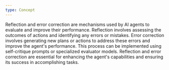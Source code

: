 ```yaml
---
type: Concept
---
```


Reflection and error correction are mechanisms used by AI agents to evaluate and improve their performance. Reflection involves assessing the outcomes of actions and identifying any errors or mistakes. Error correction involves generating new plans or actions to address these errors and improve the agent's performance. This process can be implemented using self-critique prompts or specialized evaluator models. Reflection and error correction are essential for enhancing the agent's capabilities and ensuring its success in accomplishing tasks.